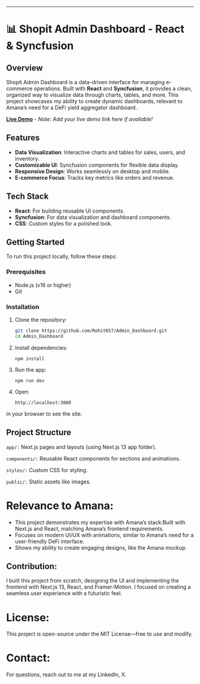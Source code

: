 ---
# 📊 Shopit Admin Dashboard - React & Syncfusion

## Overview
Shopit Admin Dashboard is a data-driven interface for managing e-commerce operations. Built with **React** and **Syncfusion**, it provides a clean, organized way to visualize data through charts, tables, and more. This project showcases my ability to create dynamic dashboards, relevant to Amana’s need for a DeFi yield aggregator dashboard.

**[Live Demo](#)** - *Note: Add your live demo link here if available!*

## Features
- **Data Visualization**: Interactive charts and tables for sales, users, and inventory.
- **Customizable UI**: Syncfusion components for flexible data display.
- **Responsive Design**: Works seamlessly on desktop and mobile.
- **E-commerce Focus**: Tracks key metrics like orders and revenue.

## Tech Stack
- **React**: For building reusable UI components.
- **Syncfusion**: For data visualization and dashboard components.
- **CSS**: Custom styles for a polished look.

## Getting Started
To run this project locally, follow these steps:

### Prerequisites
- Node.js (v16 or higher)
- Git

### Installation
1. Clone the repository:
   ```bash
   git clone https://github.com/RohitKS7/Admin_Dashboard.git
   cd Admin_Dashboard
   ```

2. Install dependencies:
   ```
   npm install
   ```
   
3. Run the app:
   ```
   npm run dev
   ```

4. Open
   ```
   http://localhost:3000
   ```
in your browser to see the site.

## Project Structure
```app/:``` Next.js pages and layouts (using Next.js 13 app folder).

```components/:``` Reusable React components for sections and animations.

```styles/:``` Custom CSS for styling.

```public/:``` Static assets like images.

# Relevance to Amana:
- This project demonstrates my expertise with Amana’s stack:Built with Next.js and React, matching Amana’s frontend requirements.
- Focuses on modern UI/UX with animations, similar to Amana’s need for a user-friendly DeFi interface.
- Shows my ability to create engaging designs, like the Amana mockup.

## Contribution: 
I built this project from scratch, designing the UI and implementing the frontend with Next.js 13, React, and Framer-Motion. I focused on creating a seamless user experience with a futuristic feel.

# License:
This project is open-source under the MIT License—free to use and modify.

# Contact:
For questions, reach out to me at my LinkedIn, X.
